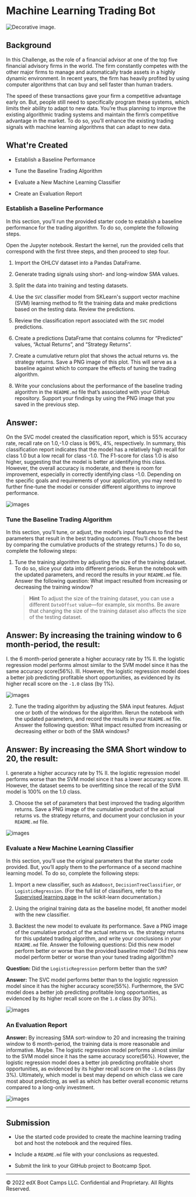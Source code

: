 # Machine Learning Trading Bot

![Decorative image.](Images/14-challenge-image.png)


## Background

In this Challenge, as the role of a financial advisor at one of the top five financial advisory firms in the world. The firm constantly competes with the other major firms to manage and automatically trade assets in a highly dynamic environment. In recent years, the firm has heavily profited by using computer algorithms that can buy and sell faster than human traders.

The speed of these transactions gave your firm a competitive advantage early on. But, people still need to specifically program these systems, which limits their ability to adapt to new data. You’re thus planning to improve the existing algorithmic trading systems and maintain the firm’s competitive advantage in the market. To do so, you’ll enhance the existing trading signals with machine learning algorithms that can adapt to new data.

## What're Created

* Establish a Baseline Performance

* Tune the Baseline Trading Algorithm

* Evaluate a New Machine Learning Classifier

* Create an Evaluation Report

### Establish a Baseline Performance

In this section, you’ll run the provided starter code to establish a baseline performance for the trading algorithm. To do so, complete the following steps.

Open the Jupyter notebook. Restart the kernel, run the provided cells that correspond with the first three steps, and then proceed to step four.

1. Import the OHLCV dataset into a Pandas DataFrame.

2. Generate trading signals using short- and long-window SMA values.

3. Split the data into training and testing datasets.

4. Use the `SVC` classifier model from SKLearn's support vector machine (SVM) learning method to fit the training data and make predictions based on the testing data. Review the predictions.

5. Review the classification report associated with the `SVC` model predictions.

6. Create a predictions DataFrame that contains columns for “Predicted” values, “Actual Returns”, and “Strategy Returns”.

7. Create a cumulative return plot that shows the actual returns vs. the strategy returns. Save a PNG image of this plot. This will serve as a baseline against which to compare the effects of tuning the trading algorithm.

8. Write your conclusions about the performance of the baseline trading algorithm in the `README.md` file that’s associated with your GitHub repository. Support your findings by using the PNG image that you saved in the previous step.

**Answer:**  
--
On the SVC model created the classification report, which is 55% accuracy rate, recall rate on 1.0,-1.0 class is 96%, 4%, respectively.
In summary, this classification report indicates that the model has a relatively high recall for class 1.0 but a low recall for class -1.0. The F1-score for class 1.0 is also higher, suggesting that the model is better at identifying this class. However, the overall accuracy is moderate, and there is room for improvement, especially in correctly identifying class -1.0. Depending on the specific goals and requirements of your application, you may need to further fine-tune the model or consider different algorithms to improve performance.

![images](pics/Image_3.jpg)

### Tune the Baseline Trading Algorithm

In this section, you’ll tune, or adjust, the model’s input features to find the parameters that result in the best trading outcomes. (You’ll choose the best by comparing the cumulative products of the strategy returns.) To do so, complete the following steps:

1. Tune the training algorithm by adjusting the size of the training dataset. To do so, slice your data into different periods. Rerun the notebook with the updated parameters, and record the results in your `README.md` file. Answer the following question: What impact resulted from increasing or decreasing the training window?

    > **Hint** To adjust the size of the training dataset, you can use a different `DateOffset` value&mdash;for example, six months. Be aware that changing the size of the training dataset also affects the size of the testing dataset.

**Answer:** By increasing the training window to 6 month-period, the result: 
--
I. the 6 month-period generate a higher accuracy rate by 1%
II. the logistic regression model performs almost similar to the SVM model since it has the same accuracy score(56%). 
III. However, the logistic regression model does a better job predicting profitable short opportunities, as evidenced by its higher recall score on the `-1.0` class (by 1%). 

![images](pics/Image_3.jpg)

2. Tune the trading algorithm by adjusting the SMA input features. Adjust one or both of the windows for the algorithm. Rerun the notebook with the updated parameters, and record the results in your `README.md` file. Answer the following question: What impact resulted from increasing or decreasing either or both of the SMA windows?

**Answer:** By increasing the SMA Short window to 20, the result: 
--
I. generate a higher accuracy rate by 1%
II. the logistic regression model performs worse than the SVM model since it has a lower accuracy score. 
III. However, the dataset seems to be overfitting since the recall of the SVM model is 100% on the 1.0 class. 

3. Choose the set of parameters that best improved the trading algorithm returns. Save a PNG image of the cumulative product of the actual returns vs. the strategy returns, and document your conclusion in your `README.md` file.

![images](pics/Image_2.jpg)

### Evaluate a New Machine Learning Classifier

In this section, you’ll use the original parameters that the starter code provided. But, you’ll apply them to the performance of a second machine learning model. To do so, complete the following steps:

1. Import a new classifier, such as `AdaBoost`, `DecisionTreeClassifier`, or `LogisticRegression`. (For the full list of classifiers, refer to the [Supervised learning page](https://scikit-learn.org/stable/supervised_learning.html) in the scikit-learn documentation.)

2. Using the original training data as the baseline model, fit another model with the new classifier.

3. Backtest the new model to evaluate its performance. Save a PNG image of the cumulative product of the actual returns vs. the strategy returns for this updated trading algorithm, and write your conclusions in your `README.md` file. Answer the following questions: Did this new model perform better or worse than the provided baseline model? Did this new model perform better or worse than your tuned trading algorithm?


**Question:** Did the `LogisticRegression` perform better than the `SVM`?

**Answer:** The SVC model performs better than to the logistic regression model since it has the higher accuracy score(55%). Furthermore, the SVC model does a better job predicting profitable long opportunities, as evidenced by its higher recall score on the `1.0` class (by 30%). 

![images](pics/Image_1.jpg)

### An Evaluation Report

**Answer:** By increasing SMA sort-window to 20 and increasing the training window to 6 month-period, the training data is more reasonable and informative. Maybe. The logistic regression model performs almost similar to the SVM model since it has the same accuracy score(56%). However, the logistic regression model does a better job predicting profitable short opportunities, as evidenced by its higher recall score on the `-1.0` class (by 3%). Ultimately, which model is best may depend on which class we care most about predicting, as well as which has better overall economic returns compared to a long-only investment.

![images](pics/Image5.jpg)

---

## Submission

* Use the started code provided to create the machine learning trading bot and host the notebook and the required files.

* Include a `README.md` file with your conclusions as requested.

* Submit the link to your GitHub project to Bootcamp Spot.

---

© 2022 edX Boot Camps LLC. Confidential and Proprietary. All Rights Reserved.
